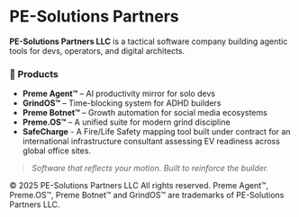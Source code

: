 # PE-Solutions Partners

**PE-Solutions Partners LLC** is a tactical software company building agentic tools for devs, operators, and digital architects.

### 🔧 Products
- **Preme Agent™** – AI productivity mirror for solo devs
- **GrindOS™** – Time-blocking system for ADHD builders
- **Preme Botnet™** – Growth automation for social media ecosystems
- **Preme.OS™** – A unified suite for modern grind discipline
- **SafeCharge** - A Fire/Life Safety mapping tool built under contract for an international infrastructure consultant assessing EV readiness across global office sites.

> _Software that reflects your motion. Built to reinforce the builder._


© 2025 PE-Solutions Partners LLC
All rights reserved. Preme Agent™, Preme.OS™, Preme Botnet™ and GrindOS™ are trademarks of PE-Solutions Partners LLC.



